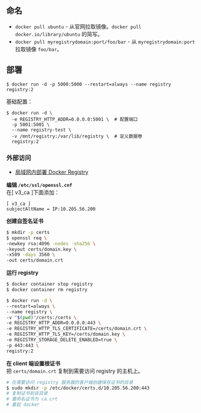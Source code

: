 ## 命名
- `docker pull ubuntu` - 从官网拉取镜像。`docker pull docker.io/library/ubuntu` 的简写。  
- `docker pull myregistrydomain:port/foo/bar` - 从 `myregistrydomain:port` 拉取镜像 `foo/bar`。  

## 部署
```
$ docker run -d -p 5000:5000 --restart=always --name registry registry:2
```

基础配置：  
```
$ docker run -d \
  -e REGISTRY_HTTP_ADDR=0.0.0.0:5001 \  # 配置端口
  -p 5001:5001 \
  --name registry-test \
  -v /mnt/registry:/var/lib/registry \  # 定义数据卷
  registry:2
```

### 外部访问
- [局域网内部署 Docker Registry](https://yq.aliyun.com/articles/373068)

**编辑 `/etc/ssl/openssl.cnf`**  
在\[ v3_ca ]下面添加：  
```
[ v3_ca ]
subjectAltName = IP:10.205.56.200
```
**创建自签名证书**  
```sh
$ mkdir -p certs
$ openssl req \
-newkey rsa:4096 -nodes -sha256 \
-keyout certs/domain.key \
-x509 -days 3560 \
-out certs/domain.crt
```
**运行 registry**  
```sh
$ docker container stop registry
$ docker container rm registry

$ docker run -d \
--restart=always \
--name registry \
-v "$(pwd)"/certs:/certs \
-e REGISTRY_HTTP_ADDR=0.0.0.0:443 \
-e REGISTRY_HTTP_TLS_CERTIFICATE=/certs/domain.crt \
-e REGISTRY_HTTP_TLS_KEY=/certs/domain.key \
-e REGISTRY_STORAGE_DELETE_ENABLED=true \
-p 443:443 \
registry:2
```
**在 client 端设置根证书**  
把 `certs/domain.crt` 复制到需要访问 registry 的主机上。  
```sh
# 在需要访问 registry 服务器的客户端创建保存证书的目录
$ sudo mkdir -p /etc/docker/certs.d/10.205.56.200:443
# 复制证书到该目录
# 重命名证书为 ca.crt
# 重启 docker
```
